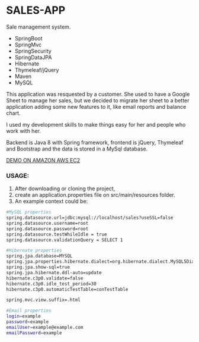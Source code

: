 # SALES-APP
Sale management system. 
* SpringBoot
* SpringMvc
* SpringSecurity
* SpringDataJPA
* Hibernate
* Thymeleaf/jQuery
* Maven
* MySQL


This application was resquested by a customer. She used to have a Google Sheet to manage her sales, but we decided to migrate her sheet to a better application adding some new features to it, like email reports and balance chart.

I used my development skills to make things easy for her and people who work with her.

Backend is Java 8 with Spring framework, frontend is jQuery, Thymeleaf and Bootstrap and the data is stored in a MySql database.

[DEMO ON AMAZON AWS EC2](http://victommasi.tk/salesmanager)

### USAGE:
1. After downloading or cloning the project,
2. create an application.properties file on src/main/resources folder.
3. An example context could be:

```sh
#MySQL properties
spring.datasource.url=jdbc:mysql://localhost/sales?useSSL=false
spring.datasource.username=root
spring.datasource.password=root
spring.datasource.testWhileIdle = true
spring.datasource.validationQuery = SELECT 1

#Hibernate properties
spring.jpa.database=MYSQL
spring.jpa.properties.hibernate.dialect=org.hibernate.dialect.MySQL5Dialect
spring.jpa.show-sql=true 
spring.jpa.hibernate.ddl-auto=update
hibernate.c3p0.validate=false
hibernate.c3p0.idle_test_period=30
hibernate.c3p0.automaticTestTable=conTestTable	

spring.mvc.view.suffix=.html

#Email properties
login=example		
password=example		
emailUser=example@example.com		
emailPassword=example
```
